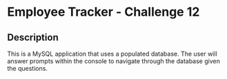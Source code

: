 # Employee Tracker - Challenge 12
  

  ## Description
  
  This is a MySQL application that uses a populated database. The user will answer prompts within the console to navigate through the database given the questions. 
